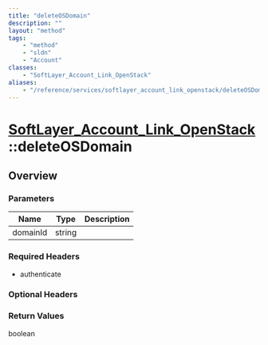 ```yaml
---
title: "deleteOSDomain"
description: ""
layout: "method"
tags:
    - "method"
    - "sldn"
    - "Account"
classes:
    - "SoftLayer_Account_Link_OpenStack"
aliases:
    - "/reference/services/softlayer_account_link_openstack/deleteOSDomain"
---
```

# [SoftLayer_Account_Link_OpenStack](/reference/services/SoftLayer_Account_Link_OpenStack)::deleteOSDomain




## Overview 


### Parameters 
|Name | Type | Description |
| --- | --- | --- |
|domainId| string| |


### Required Headers
* authenticate

### Optional Headers

### Return Values
boolean

